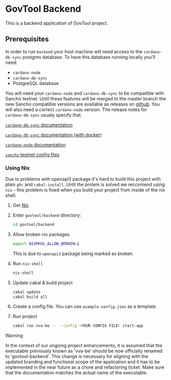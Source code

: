 # GovTool Backend

This is a backend application of GovTool project.

## Prerequisites
In order to run `backend` your host machine will need access to the `cardano-db-sync` postgres database. To have this database running locally you'll need:
* `cardano-node`
* `cardano-db-sync`
* PostgreSQL database

You will need your `cardano-node` and `cardano-db-sync` to be compatible with Sancho testnet. Until these features will be merged to the master branch the new Sancho compatible versions are available as releases on [github](https://github.com/IntersectMBO/cardano-db-sync/releases). You will also need a correct `cardano-node` version. The release notes for `cardano-db-sync` usualy specify that.

[`cardano-db-sync` documentation](https://github.com/IntersectMBO/cardano-db-sync/blob/master/doc/building-running.md)

[`cardano-db-sync` documentation (with docker)](https://github.com/IntersectMBO/cardano-db-sync/blob/master/doc/docker.md)

[`cardano-node` documentation](https://github.com/IntersectMBO/cardano-node/blob/master/README.rst)

[`sancho` testnet config files](https://sancho.network/tutorials/start-node/)

### Using Nix

Due to problems with openapi3 package it's hard to build this project with plain `ghc` and `cabal-install`. Until the prolem is solved we reccomend using `nix` - this problem is fixed when you build your project from inside of the nix shell.

1. Get [Nix](https://nixos.org/download).

2. Enter `govtool/backend` directory:

    ```sh
    cd govtool/backend
    ```

3. Allow broken nix packages

    ```sh
    export NIXPKGS_ALLOW_BROKEN=1
    ```
    This is due to `openapi3` package being marked as broken.

4. Run `nix-shell`

    ```sh
    nix-shell
    ```

5. Update cabal & build project
    ```sh
    cabal update
    cabal build all
    ```
6. Create a config file. You can use `example-config.json` as a template.

7. Run project
    ```sh
    cabal run vva-be -- --config <YOUR CONFIG FILE> start-app
    ```
> [!WARNING]
> In the context of our ongoing project enhancements, it is assumed that the executable previously known as 'vva-be' should be now officially renamed to 'govtool-backend'. This change is necessary for aligning with the updated branding and functional scope of the application and it has to be implemented in the near future as a chore and refactoring ticket. Make sure that the documentation matches the actual name of the executable.
